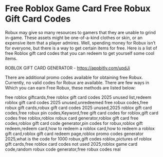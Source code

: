 # Free Roblox Game Card Free Robux Gift Card Codes

Robux may give so many resources to gamers that they are unable to grind in-game. These assets might be one-of-a-kind clothes or skin, or an expensive item that a player admires. Well, spending money for Robux isn’t for everyone, but there is a way to get certain items for free. Here is a list of free Roblox gift card codes that you can redeem to get yourself some cool items.

ROBLOX GIFT CARD GENERATOR - https://appbitly.com/updJi

There are additional promo codes available for obtaining free Robux. Currently, no valid codes for Robux are available. There are few ways in Which you can earn Free Robux, these methods are listed below:

free roblox giftcards,free roblox gift card codes 2025 unused list,redeem roblox gift card codes 2025 unused,unredeemed free robux codes,free robux gift cards,robux gift card codes 2025 unused,2025 roblox gift card codes,free robux pin codes,Keyword,free gift card codes for roblox,gift card codes free roblox,roblox robux card generator,roblox gift card free codes,roblox gift card code generator,pin codes for robux,roblox gift redeem,redeem card,how to redeem a roblox card,how to redeem a roblox gift card,roblox gift card redeem page,roblox promo codes generator 2025,what is the code for 1000 robux,gift codes roblox,pictures of roblox gift cards,free roblox card codes not used 2025,roblox game card code,random robux code generator,free robux codes real

